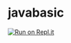 # javabasic
[![Run on Repl.it](https://repl.it/badge/github/uttam-bhanu/javabasic)](https://repl.it/github/uttam-bhanu/javabasic)